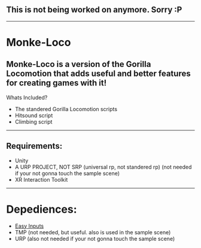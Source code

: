 ## This is not being worked on anymore. Sorry :P
-------------------------
# Monke-Loco
Monke-Loco is a version of the Gorilla Locomotion that adds useful and better features for creating games with it!
-------------------------
Whats Included?
- The standered Gorilla Locomotion scripts
- Hitsound script
- Climbing script
------------------------
## Requirements:
- Unity
- A URP PROJECT, NOT SRP (universal rp, not standered rp) (not needed if your not gonna touch the sample scene)
- XR Interaction Toolkit
----------------------
# Depediences:
- [Easy Inputs](https://www.youtube.com/redirect?event=video_description&redir_token=QUFFLUhqa0hiZTFEOV8yUmI4T1I3U1JCS1hfZFJ1OXVmZ3xBQ3Jtc0ttV3dGd0pwbC1uYURRa0N3Q0MwV3BzdkZBUjlWVno3QWpOd1E0RGZUQ2RBVUJmeUdxNnJlamswSFZJZzRvQVVGd01JRl9WeU5Fb0hLSlptQ0tjVmI2VXZOU3J6QmxrNUZ6amtXWV9tSmc1VEl0ZFpxaw&q=https%3A%2F%2Fgithub.com%2FKinexDev%2FEasyInputs%2Freleases%2Fdownload%2FEasyInputs%2FEasyInputsFixed.unitypackage&v=HoncCSWdTuc)
- TMP (not needed, but useful. also is used in the sample scene)
- URP (also not needed if your not gonna touch the sample scene)
